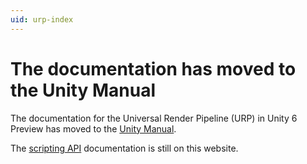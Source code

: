 ```yaml
---
uid: urp-index
---
```

# The documentation has moved to the Unity Manual

The documentation for the Universal Render Pipeline (URP) in Unity 6 Preview has moved to the [Unity Manual](https://docs.unity3d.com/6000.0/Documentation/Manual/urp/urp-introduction.html).

The [scripting API](https://docs.unity3d.com/Packages/com.unity.render-pipelines.universal@17.0/api/index.html) documentation is still on this website.
